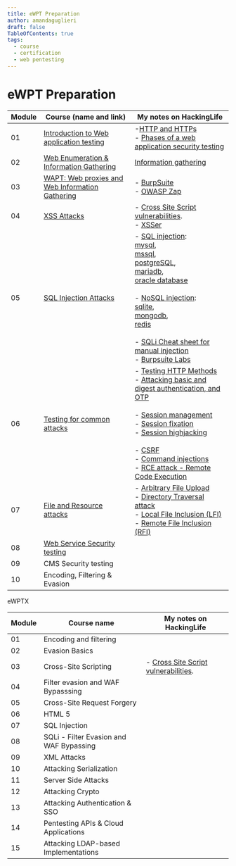 ```yaml
---
title: eWPT Preparation
author: amandaguglieri
draft: false
TableOfContents: true
tags:
  - course
  - certification
  - web pentesting
---
```

# eWPT Preparation

| Module | Course (name and link)                                                                                                                                              | My notes on HackingLife                                                                                                                                                                                                                                                                                                                                                                                                                                                                                                          |
| ------ | ------------------------------------------------------------------------------------------------------------------------------------------------------------------- | -------------------------------------------------------------------------------------------------------------------------------------------------------------------------------------------------------------------------------------------------------------------------------------------------------------------------------------------------------------------------------------------------------------------------------------------------------------------------------------------------------------------------------- |
| 01     | [Introduction to Web application testing](https://my.ine.com/CyberSecurity/courses/87d3a24a/introduction-to-web-application-security-testing)                       | -[HTTP and HTTPs](http-headers.md)<br>- [Phases of a web application security testing](penetration-testing-process.md)                                                                                                                                                                                                                                                                                                                                                                                                           |
| 02     | [Web Enumeration & Information Gathering](https://my.ine.com/CyberSecurity/courses/79af5ed1/web-application-penetration-testing-web-fingerprinting-and-enumeration) | [Information gathering](information-gathering.md)                                                                                                                                                                                                                                                                                                                                                                                                                                                                                |
| 03     | [WAPT: Web proxies and Web Information Gathering](https://my.ine.com/CyberSecurity/courses/196e96da/wapt-web-proxies-and-web-information-gathering)                 | - [BurpSuite](burpsuite.md)<br>- [OWASP Zap](owasp-zap.md)                                                                                                                                                                                                                                                                                                                                                                                                                                                                       |
| 04     | [XSS Attacks](https://my.ine.com/CyberSecurity/courses/f0ccd609/web-application-penetration-testing-xss-attacks)                                                    | - [Cross Site Script vulnerabilities](webexploitation/cross-site-scripting-xss.md).<br>- [XSSer](xsser.md)                                                                                                                                                                                                                                                                                                                                                                                                                       |
| 05     | [SQL Injection Attacks](https://my.ine.com/CyberSecurity/courses/1b212166/web-application-penetration-testing-sql-injection-attacks)                                | - [SQL injection](webexploitation/sql-injection.md):<br> [mysql](mysql.md), <br> [mssql](mssql.md), <br> [postgreSQL](5432-postgresql.md), <br> [mariadb](mariadb.md), <br> [oracle database](1521-oracle-transparent-network-substrate.md) <br><br>- [NoSQL injection](webexploitation/nosql-injection.md): <br>[sqlite](sqlite.md), <br>[mongodb](mongo.md), <br>[redis](6379-redis.md) <br><br>- [SQLi Cheat sheet for manual injection ](sqli-manual-attack.md)<br>- [Burpsuite Labs](burpsuite/burpsuite-sqli.md)           |
| 06     | [Testing for common attacks](https://my.ine.com/CyberSecurity/courses/17214602/web-application-security-testing-testing-for-common-attacks)                         | - [Testing HTTP Methods](OWASP/WSTG-CONF-06.md)<br>- [Attacking basic and digest authentication, and OTP](webexploitation/http-authentication-schemes.md)<br><br>- [Session management](OWASP/WSTG-SESS-01.md)<br>- [Session fixation](OWASP/WSTG-SESS-03.md)<br>- [Session highjacking](OWASP/WSTG-SESS-09.md)<br><br>- [CSRF](webexploitation/cross-site-request-forgery-csrf.md)<br>- [Command injections](OWASP/WSTG-INPV-12.md)<br>- [RCE attack - Remote Code Execution](webexploitation/remote-code-execution-rce.md)<br> |
| 07     | [File and Resource attacks](https://my.ine.com/CyberSecurity/courses/6825b18c/web-application-penetration-testing-file-resource-attacks)                            | - [Arbitrary File Upload](webexploitation/arbitrary-file-upload.md)<br>- [Directory Traversal attack](webexploitation/directory-traversal.md)<br>- [Local File Inclusion (LFI)](webexploitation/local-file-inclusion-lfi.md)<br>- [Remote File Inclusion (RFI)](webexploitation/remote-file-inclusion-rfi.md)                                                                                                                                                                                                                    |
| 08     | [Web Service Security testing](https://my.ine.com/CyberSecurity/courses/07fcc3f9/web-application-security-testing-web-service-security-testing)                     |                                                                                                                                                                                                                                                                                                                                                                                                                                                                                                                                  |
| 09     | CMS Security testing                                                                                                                                                |                                                                                                                                                                                                                                                                                                                                                                                                                                                                                                                                  |
| 10     | Encoding, Filtering & Evasion                                                                                                                                       |                                                                                                                                                                                                                                                                                                                                                                                                                                                                                                                                  |


eWPTX

| Module | Course name                             | My notes on HackingLife                                                             |
| ------ | --------------------------------------- | ----------------------------------------------------------------------------------- |
| 01     | Encoding and filtering                  |                                                                                     |
| 02     | Evasion Basics                          |                                                                                     |
| 03     | Cross-Site Scripting                    | - [Cross Site Script vulnerabilities](webexploitation/cross-site-scripting-xss.md). |
| 04     | Filter evasion and WAF Bypasssing       |                                                                                     |
| 05     | Cross-Site Request Forgery              |                                                                                     |
| 06     | HTML 5                                  |                                                                                     |
| 07     | SQL Injection                           |                                                                                     |
| 08     | SQLi - Filter Evasion and WAF Bypassing |                                                                                     |
| 09     | XML Attacks                             |                                                                                     |
| 10     | Attacking Serialization                 |                                                                                     |
| 11     | Server Side Attacks                     |                                                                                     |
| 12     | Attacking Crypto                        |                                                                                     |
| 13     | Attacking Authentication & SSO          |                                                                                     |
| 14     | Pentesting APIs & Cloud Applications    |                                                                                     |
| 15     | Attacking LDAP-based Implementations    |                                                                                     |
